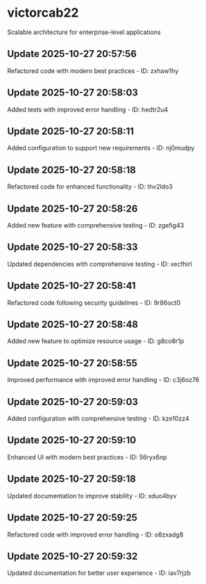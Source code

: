 # victorcab22
Scalable architecture for enterprise-level applications

## Update 2025-10-27 20:57:56
Refactored code with modern best practices - ID: zxhaw1hy


## Update 2025-10-27 20:58:03
Added tests with improved error handling - ID: hedtr2u4


## Update 2025-10-27 20:58:11
Added configuration to support new requirements - ID: nj0mudpy


## Update 2025-10-27 20:58:18
Refactored code for enhanced functionality - ID: thv2ldo3


## Update 2025-10-27 20:58:26
Added new feature with comprehensive testing - ID: zgefig43


## Update 2025-10-27 20:58:33
Updated dependencies with comprehensive testing - ID: xecfhirl


## Update 2025-10-27 20:58:41
Refactored code following security guidelines - ID: 9r86oct0


## Update 2025-10-27 20:58:48
Added new feature to optimize resource usage - ID: g8co8r1p


## Update 2025-10-27 20:58:55
Improved performance with improved error handling - ID: c3j6oz76


## Update 2025-10-27 20:59:03
Added configuration with comprehensive testing - ID: kze10zz4


## Update 2025-10-27 20:59:10
Enhanced UI with modern best practices - ID: 56ryx6np


## Update 2025-10-27 20:59:18
Updated documentation to improve stability - ID: xduo4byv


## Update 2025-10-27 20:59:25
Refactored code with improved error handling - ID: o8zxadg8


## Update 2025-10-27 20:59:32
Updated documentation for better user experience - ID: iav7rjzb

